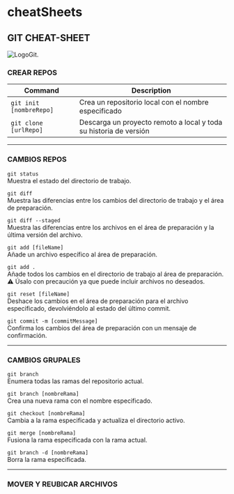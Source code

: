 # cheatSheets

## GIT CHEAT-SHEET

![LogoGit.](https://git-scm.com/images/logos/downloads/Git-Logo-2Color.svg)

### CREAR REPOS

| Command | Description |
| --- | --- |
| `git init [nombreRepo]` | Crea un repositorio local con el nombre especificado |
| `git clone [urlRepo]` | Descarga un proyecto remoto a local y toda su historia de versión |

---

### CAMBIOS REPOS

`git status`  
Muestra el estado del directorio de trabajo.

`git diff`  
Muestra las diferencias entre los cambios del directorio de trabajo y el área de preparación. 

`git diff --staged`  
Muestra las diferencias entre los archivos en el área de preparación y la última versión del archivo.

`git add [fileName]`  
Añade un archivo específico al área de preparación.

`git add .`  
Añade todos los cambios en el directorio de trabajo al área de preparación.  
:warning: Úsalo con precaución ya que puede incluir archivos no deseados.

`git reset [fileName]`  
Deshace los cambios en el área de preparación para el archivo especificado, devolviéndolo al estado del último commit.

`git commit -m [commitMessage]`  
Confirma los cambios del área de preparación con un mensaje de confirmación.

---

### CAMBIOS GRUPALES

`git branch`  
Enumera todas las ramas del repositorio actual.

`git branch [nombreRama]`  
Crea una nueva rama con el nombre especificado.

`git checkout [nombreRama]`  
Cambia a la rama especificada y actualiza el directorio activo.

`git merge [nombreRama]`  
Fusiona la rama especificada con la rama actual.

`git branch -d [nombreRama]`  
Borra la rama especificada.


---

### MOVER Y REUBICAR ARCHIVOS
